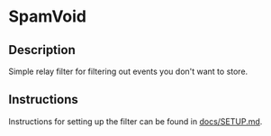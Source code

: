 # SpamVoid

## Description
Simple relay filter for filtering out events you don't want to store.

## Instructions

Instructions for setting up the filter can be found in [docs/SETUP.md](./docs/SETUP.md).
